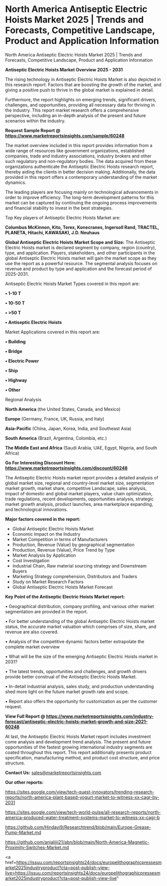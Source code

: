 # North America Antiseptic Electric Hoists Market 2025 | Trends and Forecasts, Competitive Landscape, Product and Application Information
North America Antiseptic Electric Hoists Market 2025 | Trends and Forecasts, Competitive Landscape, Product and Application Information

<Strong> Antiseptic Electric Hoists Market Overview 2025 - 2031</strong>

The rising technology in Antiseptic Electric Hoists Market is also depicted in this research report. Factors that are boosting the growth of the market, and giving a positive push to thrive in the global market is explained in detail.

Furthermore, the report highlights on emerging trends, significant drivers, challenges, and opportunities, providing all necessary data for thriving in the industry. This report market research offers a comprehensive perspective, including an in-depth analysis of the present and future scenarios within the industry.

<strong>Request Sample Report @ <a href=https://www.marketreportsinsights.com/sample/60248>https://www.marketreportsinsights.com/sample/60248</a></strong>

The market overview included in this report provides information from a wide range of resources like government organizations, established companies, trade and industry associations, industry brokers and other such regulatory and non-regulatory bodies. The data acquired from these organizations authenticate the Antiseptic Electric Hoists research report, thereby aiding the clients in better decision making. Additionally, the data provided in this report offers a contemporary understanding of the market dynamics.

The leading players are focusing mainly on technological advancements in order to improve efficiency. The long-term development patterns for this market can be captured by continuing the ongoing process improvements and financial stability to invest in the best strategies.

Top Key players of Antiseptic Electric Hoists Market are:

<strong>Columbus McKinnon, Kito, Terex, Konecranes, Ingersoll Rand, TRACTEL, PLANETA, Hitachi, KAWASAKI, J.D. Neuhaus</strong>

<strong><b>Global Antiseptic Electric Hoists Market Scope and Size:</b></strong>
The Antiseptic Electric Hoists market is declared segment by company, region (country), type, and application. Players, stakeholders, and other participants in the global Antiseptic Electric Hoists market will gain the market scope as they use the report as a powerful resource. The segmental analysis focuses on revenue and product by type and application and the forecast period of 2025-2031.

Antiseptic Electric Hoists Market Types covered in this report are:

<strong>• 1-10 T

• 10-50 T

• >50 T

• Antiseptic Electric Hoists</strong>

Market Applications covered in this report are:

<strong>• Building

• Bridge

• Electric Power

• Ship

• Highway

• Other</strong> 

Regional Analysis

<strong>North America</strong> (the United States, Canada, and Mexico)

<strong>Europe</strong> (Germany, France, UK, Russia, and Italy)

<strong>Asia-Pacific</strong> (China, Japan, Korea, India, and Southeast Asia)

<strong>South America</strong> (Brazil, Argentina, Colombia, etc.)

<strong>The Middle East and Africa</strong> (Saudi Arabia, UAE, Egypt, Nigeria, and South Africa)

<strong>Go For Interesting Discount Here: <a href=https://www.marketreportsinsights.com/discount/60248>https://www.marketreportsinsights.com/discount/60248</a></strong>

The Antiseptic Electric Hoists market report provides a detailed analysis of global market size, regional and country-level market size, segmentation market growth, market share, competitive Landscape, sales analysis, impact of domestic and global market players, value chain optimization, trade regulations, recent developments, opportunities analysis, strategic market growth analysis, product launches, area marketplace expanding, and technological innovations.

<strong><b>Major factors covered in the report:</b></strong>
<ul>
  <li>Global Antiseptic Electric Hoists Market </li>
  <li>Economic Impact on the Industry</li>
  <li>Market Competition in terms of Manufacturers</li>
  <li>Production, Revenue (Value) by geographical segmentation</li>
  <li>Production, Revenue (Value), Price Trend by Type</li>
  <li>Market Analysis by Application</li>
  <li>Cost Investigation</li>
  <li>Industrial Chain, Raw material sourcing strategy and Downstream Buyers</li>
  <li>Marketing Strategy comprehension, Distributors and Traders</li>
  <li>Study on Market Research Factors</li>
  <li>Global Antiseptic Electric Hoists Market Forecast</li>
</ul>

<strong><b>Key Point of the Antiseptic Electric Hoists Market report:</b></strong>

• Geographical distribution, company profiling, and various other market segmentation are provided in the report.

• For better understanding of the global Antiseptic Electric Hoists market status, the accurate market valuation which comprises of size, share, and revenue are also covered.

• Analysis of the competitive dynamic factors better extrapolate the complete market overview

• What will be the size of the emerging Antiseptic Electric Hoists market in 2031?

• The latest trends, opportunities and challenges, and growth drivers provide better construal of the Antiseptic Electric Hoists Market.

• In-detail industrial analysis, sales study, and production understanding shed more light on the future market growth rate and scope.

• Report also offers the opportunity for customization as per the customer request.

<strong><b>View Full Report @ <a href=https://www.marketreportsinsights.com/industry-forecast/antiseptic-electric-hoists-market-growth-and-size-2021-60248>https://www.marketreportsinsights.com/industry-forecast/antiseptic-electric-hoists-market-growth-and-size-2021-60248</a></b></strong>


At last, the Antiseptic Electric Hoists Market report includes investment come analysis and development trend analysis. The present and future opportunities of the fastest growing international industry segments are coated throughout this report. This report additionally presents product specification, manufacturing method, and product cost structure, and price structure.

<strong>Contact Us:</strong>
sales@marketreportsinsights.com

<strong>Our other reports:</strong>

<a href=https://sites.google.com/view/tech-quest-innovators/trending-research-reports/north-america-plant-based-yogurt-market-to-witness-xx-cagr-by-2031>https://sites.google.com/view/tech-quest-innovators/trending-research-reports/north-america-plant-based-yogurt-market-to-witness-xx-cagr-by-2031</a>

<a href=https://sites.google.com/view/tech-world-pulse/all-research-reports/north-america-produced-water-treatment-systems-market-to-witness-xx-cagr-b>https://sites.google.com/view/tech-world-pulse/all-research-reports/north-america-produced-water-treatment-systems-market-to-witness-xx-cagr-b</a>

<a href=https://github.com/Hindavi9/Researchtrend/blob/main/Europe-Grease-Pump-Market.md>https://github.com/Hindavi9/Researchtrend/blob/main/Europe-Grease-Pump-Market.md</a>

<a href=https://github.com/anjaliiii21/abn/blob/main/North-America-Magnetic-Proximity-Switches-Market.md>https://github.com/anjaliiii21/abn/blob/main/North-America-Magnetic-Proximity-Switches-Market.md</a>

<a href=https://issuu.com/reportsinsights24/docs/europelithographicpressesmarket2025industryproduct?cta=post-publish-view-live>https://issuu.com/reportsinsights24/docs/europelithographicpressesmarket2025industryproduct?cta=post-publish-view-live</a>"
